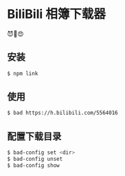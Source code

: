 # BiliBili 相簿下载器

😈🤩😍

## 安装

```bash
$ npm link
```

## 使用

```bash
$ bad https://h.bilibili.com/5564016
```

## 配置下载目录

```bash
$ bad-config set <dir>
$ bad-config unset
$ bad-config show
```